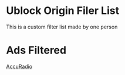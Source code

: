 # Ublock Origin Filer List
This is a custom filter list made by one person

# Ads Filtered
<a href="https://www.accuradio.com/">AccuRadio</href>
